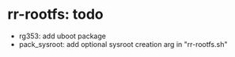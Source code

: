 # rr-rootfs: todo

- rg353: add uboot package
- pack_sysroot: add optional sysroot creation arg in "rr-rootfs.sh"
